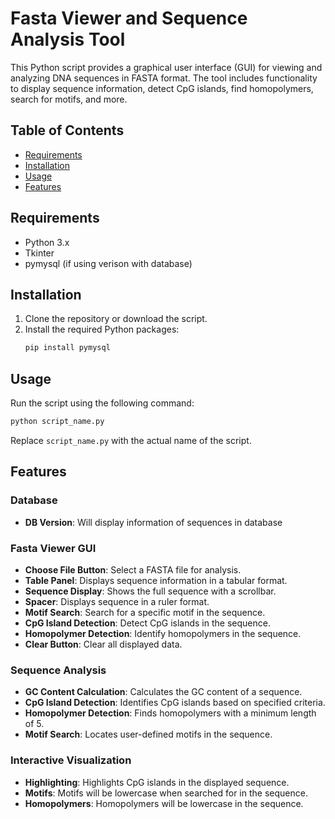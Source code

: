 # Fasta Viewer and Sequence Analysis Tool

This Python script provides a graphical user interface (GUI) for viewing and analyzing DNA sequences in FASTA format. The tool includes functionality to display sequence information, detect CpG islands, find homopolymers, search for motifs, and more.

## Table of Contents
- [Requirements](#requirements)
- [Installation](#installation)
- [Usage](#usage)
- [Features](#features)

## Requirements

- Python 3.x
- Tkinter
- pymysql (if using verison with database)

## Installation

1. Clone the repository or download the script.
2. Install the required Python packages:
    ```bash
    pip install pymysql
    ```

## Usage

Run the script using the following command:

```bash
python script_name.py
```

Replace `script_name.py` with the actual name of the script.

## Features

### Database
- **DB Version**: Will display information of sequences in database

### Fasta Viewer GUI
- **Choose File Button**: Select a FASTA file for analysis.
- **Table Panel**: Displays sequence information in a tabular format.
- **Sequence Display**: Shows the full sequence with a scrollbar.
- **Spacer**: Displays sequence in a ruler format.
- **Motif Search**: Search for a specific motif in the sequence.
- **CpG Island Detection**: Detect CpG islands in the sequence.
- **Homopolymer Detection**: Identify homopolymers in the sequence.
- **Clear Button**: Clear all displayed data.

### Sequence Analysis
- **GC Content Calculation**: Calculates the GC content of a sequence.
- **CpG Island Detection**: Identifies CpG islands based on specified criteria.
- **Homopolymer Detection**: Finds homopolymers with a minimum length of 5.
- **Motif Search**: Locates user-defined motifs in the sequence.

### Interactive Visualization
- **Highlighting**: Highlights CpG islands in the displayed sequence.
- **Motifs**: Motifs will be lowercase when searched for in the sequence.
- **Homopolymers**: Homopolymers will be lowercase in the sequence.


